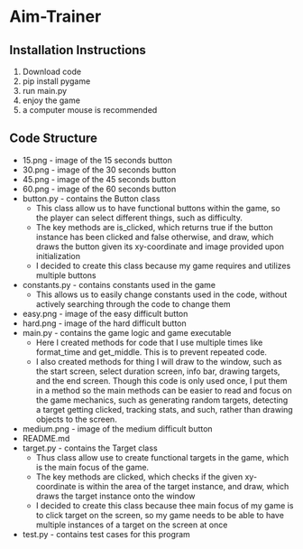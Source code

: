 # Aim-Trainer

## Installation Instructions

1. Download code
2. pip install pygame
3. run main.py
4. enjoy the game
5. a computer mouse is recommended

## Code Structure

- 15.png - image of the 15 seconds button
- 30.png - image of the 30 seconds button
- 45.png - image of the 45 seconds button
- 60.png - image of the 60 seconds button
- button.py - contains the Button class
  - This class allow us to have functional buttons within the game, so the player can select different things, such as difficulty.
  - The key methods are is_clicked, which returns true if the button instance has been clicked and false otherwise, and draw, which draws the button given its xy-coordinate and image provided upon initialization
  - I decided to create this class because my game requires and utilizes multiple buttons
- constants.py - contains constants used in the game
  - This allows us to easily change constants used in the code, without actively searching through the code to change them
- easy.png - image of the easy difficult button
- hard.png - image of the hard difficult button
- main.py - contains the game logic and game executable
  - Here I created methods for code that I use multiple times like format_time and get_middle. This is to prevent repeated code.
  - I also created methods for thing I will draw to the window, such as the start screen, select duration screen, info bar, drawing targets, and the end screen. Though this code is only used once, I put them in a method so the main methods can be easier to read and focus on the game mechanics, such as generating random targets, detecting a target getting clicked, tracking stats, and such, rather than drawing objects to the screen.
- medium.png - image of the medium difficult button
- README.md
- target.py - contains the Target class
  - Thus class allow use to create functional targets in the game, which is the main focus of the game.
  - The key methods are clicked, which checks if the given xy-coordinate is within the area of the target instance, and draw, which draws the target instance onto the window
  - I decided to create this class because thee main focus of my game is to click target on the screen, so my game needs to be able to have multiple instances of a target on the screen at once
- test.py - contains test cases for this program
